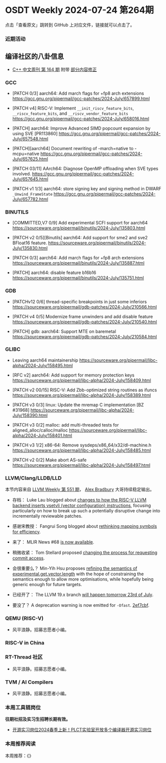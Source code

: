 # OSDT Weekly 2024-07-24 第264期

点击「查看原文」跳转到 GitHub 上对应文件，链接就可以点击了。

### 近期活动

## 编译社区的八卦信息

- [C++ 中文周刊 第 164 期](https://mp.weixin.qq.com/s/53H7sje0m5nPIRYxA_ANKw) 附带 [部分内容修正](https://mp.weixin.qq.com/s/J7o1SKhMuzPD-P-Ja9HPTQ)

### GCC

- [PATCH 0/3] aarch64: Add march flags for +fp8 arch extensions
  https://gcc.gnu.org/pipermail/gcc-patches/2024-July/657899.html

- [PATCH v4] RISC-V: Implement `__init_riscv_feature_bits`, `__riscv_feature_bits`, and `__riscv_vendor_feature_bits`
  https://gcc.gnu.org/pipermail/gcc-patches/2024-July/658016.html

- [PATCH] aarch64: Improve Advanced SIMD popcount expansion by using SVE [PR113860]
  https://gcc.gnu.org/pipermail/gcc-patches/2024-July/657548.html

- [PATCH][aarch64] Document rewriting of -march=native to -mcpu=native
  https://gcc.gnu.org/pipermail/gcc-patches/2024-July/657625.html

- [PATCH 03/11] AArch64: Diagnose OpenMP offloading when SVE types involved.
  https://gcc.gnu.org/pipermail/gcc-patches/2024-July/657645.html

- [PATCH v1 1/3] aarch64: store signing key and signing method in DWARF `_Unwind_FrameState`
  https://gcc.gnu.org/pipermail/gcc-patches/2024-July/657782.html


### BINUTILS

- [COMMITTED,V7 0/9] Add experimental SCFI support for aarch64
  https://sourceware.org/pipermail/binutils/2024-July/135803.html

- [PATCH v2 0/5][Binutils] aarch64: Add support for sme2 and sve2 BFloat16 feature.
  https://sourceware.org/pipermail/binutils/2024-July/135830.html

- [PATCH 0/3] aarch64: Add march flags for +fp8 arch extensions
  https://sourceware.org/pipermail/binutils/2024-July/135887.html

- [PATCH] aarch64: disable feature b16b16
  https://sourceware.org/pipermail/binutils/2024-July/135751.html


### GDB

- [PATCHv12 0/6] thread-specific breakpoints in just some inferiors
  https://sourceware.org/pipermail/gdb-patches/2024-July/210566.html

- [PATCH v4 0/5] Modernize frame unwinders and add disable feature
  https://sourceware.org/pipermail/gdb-patches/2024-July/210540.html

- [PATCH] gdb: aarch64: Support MTE on baremetal
  https://sourceware.org/pipermail/gdb-patches/2024-July/210584.html

### GLIBC

- Leaving aarch64 maintainership
  https://sourceware.org/pipermail/libc-alpha/2024-July/158495.html

- [RFC v2] aarch64: Add support for memory protection keys
  https://sourceware.org/pipermail/libc-alpha/2024-July/158409.html

- [PATCH v2 00/15] RISC-V: Add Zbb-optimized string routines as ifuncs
  https://sourceware.org/pipermail/libc-alpha/2024-July/158389.html

- [PATCH v3 0/3] linux: Update the mremap C implementation [BZ #31968]
  https://sourceware.org/pipermail/libc-alpha/2024-July/158390.html

- [PATCH v3 0/2] malloc: add multi-threaded tests for aligned_alloc/calloc/malloc
  https://sourceware.org/pipermail/libc-alpha/2024-July/158401.html

- [PATCH v3 1/2] x86-64: Remove sysdeps/x86_64/x32/dl-machine.h
  https://sourceware.org/pipermail/libc-alpha/2024-July/158485.html

- [PATCH v2 0/2] Make abort AS-safe
  https://sourceware.org/pipermail/libc-alpha/2024-July/158497.html

### LLVM/Clang/LLDB/LLD

本节内容来自 [LLVM Weekly 第 551 期](http://llvmweekly.org/issue/551)，
[Alex Bradbury](https://www.linkedin.com/in/alex-bradbury/) 大哥持续稳定输出。

* 存档： Luke Lau blogged about [changes to how the RISC-V LLVM backend inserts vsetvli (vector configuration) instructions](https://lukelau.me/2024/07/17/how-to-land-a-change-to-llvm-in-20-easy-patches.html), focusing particularly on how to break up such a potentially disruptive change into incrementally reviewable patches.

* 感谢宋教授： Fangrui Song blogged about [rethinking mapping symbols for efficiency](https://maskray.me/blog/2024-07-21-mapping-symbols-rethinking-for-efficiency).

* 来了： MLIR News #68 [is now available](https://discourse.llvm.org/t/mlir-news-68th-edition-16th-july-2024/80007).

* 稍微收紧： Tom Stellard proposed [changing the process for requesting commit access](https://discourse.llvm.org/t/rfc-change-the-process-for-requesting-commit-access/80184).

* 会很重要么？ Min-Yih Hsu proposes [refining the semantics of experimental.get.vector.length](https://discourse.llvm.org/t/rfc-refine-the-semantics-of-experimental-get-vector-length/80157) with the hope of constraining the semantics enough to allow more optimisations, while hopefully being generic enough for future targets.

* 已经开了： The LLVM 19.x branch [will happen tomorrow 23rd of July](https://discourse.llvm.org/t/llvm-19-x-branching-will-happen-tomorrow-23rd-of-july/80270).

* 要没了？ A deprecation warning is now emitted for `-Ofast`.
  [2ef7cbf](https://github.com/llvm/llvm-project/commit/2ef7cbf71c98).

### QEMU (RISC-V)

- 风平浪静。招募志愿者小编。

### RISC-V in China

### RT-Thread 社区

- 风平浪静。招募志愿者小编。

### TVM / AI Compilers

- 风平浪静。招募志愿者小编。

### 本周工具链岗位

**往期社招及实习生招聘长期有效。**

- [开源实习岗位2024春季上新！PLCT实验室开放多个编译器开源实习岗位](https://mp.weixin.qq.com/s/D-l7hE2S-21NCAZsVqPzMA)

### 本周推荐阅读

本周推荐：《》
